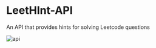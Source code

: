 # LeetHInt-API
An API that provides hints for solving Leetcode questions

![api](https://github.com/Simpenzwe-Honore-Leandre/LeetHInt-API/assets/98513681/135af292-e9ad-4d15-ad14-d96eda49e36b)
